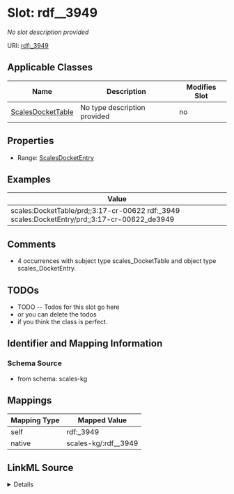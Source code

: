 

# Slot: rdf__3949


_No slot description provided_





URI: [rdf:_3949](http://www.w3.org/1999/02/22-rdf-syntax-ns#_3949)



<!-- no inheritance hierarchy -->





## Applicable Classes

| Name | Description | Modifies Slot |
| --- | --- | --- |
| [ScalesDocketTable](../classes/ScalesDocketTable.md) | No type description provided |  no  |







## Properties

* Range: [ScalesDocketEntry](../classes/ScalesDocketEntry.md)






## Examples

| Value |
| --- |
| scales:DocketTable/prd;;3:17-cr-00622 rdf:_3949 scales:DocketEntry/prd;;3:17-cr-00622_de3949 |

## Comments

* 4 occurrences with subject type scales_DocketTable and object type scales_DocketEntry.

## TODOs

* TODO -- Todos for this slot go here
* or you can delete the todos
* if you think the class is perfect.

## Identifier and Mapping Information







### Schema Source


* from schema: scales-kg




## Mappings

| Mapping Type | Mapped Value |
| ---  | ---  |
| self | rdf:_3949 |
| native | scales-kg/:rdf__3949 |




## LinkML Source

<details>
```yaml
name: rdf__3949
description: No slot description provided
todos:
- TODO -- Todos for this slot go here
- or you can delete the todos
- if you think the class is perfect.
comments:
- 4 occurrences with subject type scales_DocketTable and object type scales_DocketEntry.
examples:
- value: scales:DocketTable/prd;;3:17-cr-00622 rdf:_3949 scales:DocketEntry/prd;;3:17-cr-00622_de3949
from_schema: scales-kg
rank: 1000
slot_uri: rdf:_3949
alias: rdf__3949
domain_of:
- scales_DocketTable
range: scales_DocketEntry

```
</details>